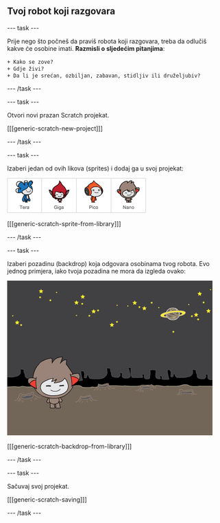 ## Tvoj robot koji razgovara

--- task ---

Prije nego što počneš da praviš robota koji razgovara, treba da odlučiš kakve će osobine imati. **Razmisli o sljedećim pitanjima**:

    + Kako se zove? 
    + Gdje živi? 
    + Da li je srećan, ozbiljan, zabavan, stidljiv ili druželjubiv?
    

--- /task ---

--- task ---

Otvori novi prazan Scratch projekat.

[[[generic-scratch-new-project]]]

--- /task ---

--- task ---

Izaberi jedan od ovih likova (sprites) i dodaj ga u svoj projekat:

![Izaberi lik](images/chatbot-characters.png)

[[[generic-scratch-sprite-from-library]]]

--- /task ---

--- task ---

Izaberi pozadinu (backdrop) koja odgovara osobinama tvog robota. Evo jednog primjera, iako tvoja pozadina ne mora da izgleda ovako:

![Izaberi pozadinu](images/chatbot-backdrop.png)

[[[generic-scratch-backdrop-from-library]]]

--- /task ---

--- task ---

Sačuvaj svoj projekat.

[[[generic-scratch-saving]]]

--- /task ---